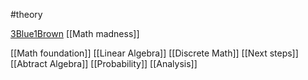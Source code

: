 #theory 

[3Blue1Brown](https://www.3blue1brown.com/)
[[Math madness]]

[[Math foundation]]
[[Linear Algebra]]
[[Discrete Math]]
[[Next steps]]
[[Abtract Algebra]]
[[Probability]]
[[Analysis]]
